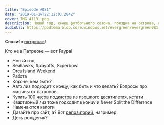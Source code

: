 ```yaml
---
title: "Episode #081"
date: "2019-01-26T22:12:03.284Z"
cover: IMG_4113.jpeg
description: Новый год, конец футбольного сезона, поездка на острова, квартирный вопрос и налоги.
audioUrl: https://podtema.blob.core.windows.net/evergreen/evergreen081.mp3
---
```


Спасибо [патронам](https://patreon.com/podtema)!

Кто не в Патреоне — вот Paypal

- Новый год
- Seahawks, #playoffs, Superbowl
- Orca Island Weekend
- Работа
- Короче, кем быть?
- Авто лиз подходит к концу, как быть и что делать? Вопросы про машины от патронов
- Купить [100 часов подкастов](https://podtema.com/ric/) из прошлого десятилетия, кстати
- Квартирный лиз тоже подходит к концу и [Never Split the Difference](https://amzn.to/2S7FhgY)
- Намечаются налоги
- Давайте про сайт, а? Вот [репозиторий](https://github.com/rosnovsky/rosnovskyus), например.
- День рождения?